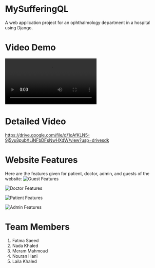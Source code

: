 # MySufferingQL
A web application project for an ophthalmology department in a hospital using Django.
# Video Demo
![Demo](/demo.mp4)
# Detailed Video 
https://drive.google.com/file/d/1oAfKLN5-9j5vu8pubXLiNFbDFsNwHXdW/view?usp=drivesdk
# Website Features
Here are the features given for patient, doctor, admin, and guests of the website:
![Guest Features](https://github.com/NadaKhaled157/Ophthalmology-Department/assets/125503056/f460b31a-391d-4042-84ea-27bc1a182ff0)

![Doctor Features](https://github.com/NadaKhaled157/Ophthalmology-Department/assets/125503056/eb23a151-b01e-40fe-b348-739ecdc90f6f)

![Patient Features](https://github.com/NadaKhaled157/Ophthalmology-Department/assets/125503056/1c817058-da51-4eb9-80f0-8fe5bcfd694e)

![Admin Features](https://github.com/NadaKhaled157/Ophthalmology-Department/assets/125503056/73991041-c13a-4cf9-a21f-c21a1ef5b619)
# Team Members
1. Fatma Saeed
2. Nada Khaled
3. Meram Mahmoud
4. Nouran Hani
5. Laila Khaled 

